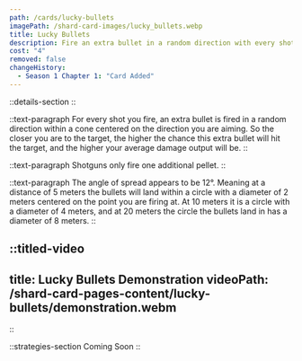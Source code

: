 ```yaml
---
path: /cards/lucky-bullets
imagePath: /shard-card-images/lucky_bullets.webp
title: Lucky Bullets
description: Fire an extra bullet in a random direction with every shot.
cost: "4"
removed: false
changeHistory:
  - Season 1 Chapter 1: "Card Added"
---
```


::details-section
::

::text-paragraph
For every shot you fire, an extra bullet is fired in a random direction within a cone centered on the direction you are aiming. So the closer you are to the target, the higher the chance this extra bullet will hit the target, and the higher your average damage output will be.
::

::text-paragraph
Shotguns only fire one additional pellet.
::

::text-paragraph
The angle of spread appears to be 12°. Meaning at a distance of 5 meters the bullets will land within a circle with a diameter of 2 meters centered on the point you are firing at. At 10 meters it is a circle with a diameter of 4 meters, and at 20 meters the circle the bullets land in has a diameter of 8 meters.
::

::titled-video
---
title: Lucky Bullets Demonstration
videoPath: /shard-card-pages-content/lucky-bullets/demonstration.webm
---
::

::strategies-section
Coming Soon
::
